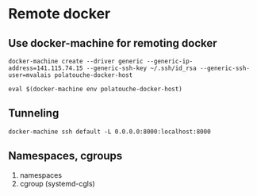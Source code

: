 # Remote docker

## Use docker-machine for remoting docker

```shell
docker-machine create --driver generic --generic-ip-address=141.115.74.15 --generic-ssh-key ~/.ssh/id_rsa --generic-ssh-user=mvalais polatouche-docker-host

eval $(docker-machine env polatouche-docker-host)
```

## Tunneling

    docker-machine ssh default -L 0.0.0.0:8000:localhost:8000

## Namespaces, cgroups

1. namespaces
2. cgroup (systemd-cgls)
